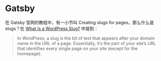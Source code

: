 # Gatsby

在 Gatsby 官网的教程中，有一小节叫 Creating slugs for pages，那么什么是 slugs？在 [What Is a WordPress Slug?](https://kinsta.com/knowledgebase/wordpress-slug/) 中提到：

> In WordPress, a slug is the bit of text that appears after your domain name in the URL of a page. Essentially, it’s the part of your site’s URL that identifies every single page on your site (except for the homepage).


